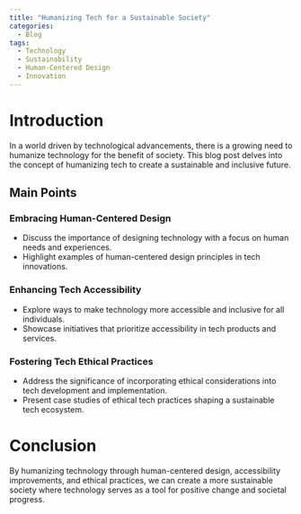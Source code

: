 ```yaml
---
title: "Humanizing Tech for a Sustainable Society"
categories:
  - Blog
tags:
  - Technology
  - Sustainability
  - Human-Centered Design
  - Innovation
---
```


# Introduction
In a world driven by technological advancements, there is a growing need to humanize technology for the benefit of society. This blog post delves into the concept of humanizing tech to create a sustainable and inclusive future.

## Main Points
### Embracing Human-Centered Design
- Discuss the importance of designing technology with a focus on human needs and experiences.
- Highlight examples of human-centered design principles in tech innovations.

### Enhancing Tech Accessibility
- Explore ways to make technology more accessible and inclusive for all individuals.
- Showcase initiatives that prioritize accessibility in tech products and services.

### Fostering Tech Ethical Practices
- Address the significance of incorporating ethical considerations into tech development and implementation.
- Present case studies of ethical tech practices shaping a sustainable tech ecosystem.

# Conclusion
By humanizing technology through human-centered design, accessibility improvements, and ethical practices, we can create a more sustainable society where technology serves as a tool for positive change and societal progress.